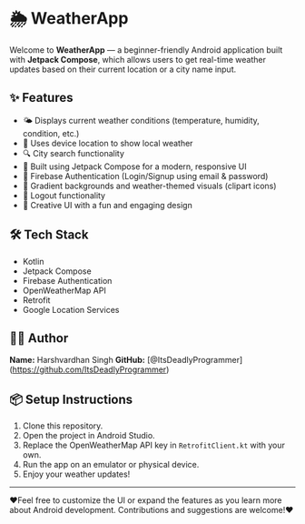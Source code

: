 # 🌦️ WeatherApp

Welcome to **WeatherApp** — a beginner-friendly Android application built with **Jetpack Compose**, which allows users to get real-time weather updates based on their current location or a city name input.

## ✨ Features

- 🌤️ Displays current weather conditions (temperature, humidity, condition, etc.)
- 📍 Uses device location to show local weather
- 🔍 City search functionality
- 📱 Built using Jetpack Compose for a modern, responsive UI
- 🔐 Firebase Authentication (Login/Signup using email & password)
- 🌈 Gradient backgrounds and weather-themed visuals (clipart icons)
- 👋 Logout functionality
- 🚀 Creative UI with a fun and engaging design


## 🛠️ Tech Stack

- Kotlin
- Jetpack Compose
- Firebase Authentication
- OpenWeatherMap API
- Retrofit
- Google Location Services

## 🧑‍💻 Author

**Name:** Harshvardhan Singh 
**GitHub:** [@ItsDeadlyProgrammer] (https://github.com/ItsDeadlyProgrammer)

## 📦 Setup Instructions

1. Clone this repository.
2. Open the project in Android Studio.
3. Replace the OpenWeatherMap API key in `RetrofitClient.kt` with your own.
4. Run the app on an emulator or physical device.
5. Enjoy your weather updates!

---

❤️Feel free to customize the UI or expand the features as you learn more about Android development. Contributions and suggestions are welcome!❤️

